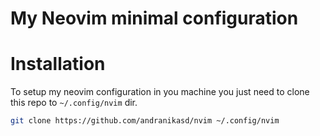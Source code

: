# My  Neovim minimal configuration 


# Installation

To setup my neovim configuration in you machine you just need to clone this repo to `~/.config/nvim` dir.

```bash
git clone https://github.com/andranikasd/nvim ~/.config/nvim 
```
